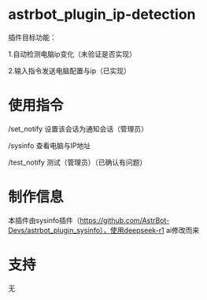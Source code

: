 # astrbot_plugin_ip-detection

插件目标功能：

  1.自动检测电脑ip变化（未验证是否实现）

  2.输入指令发送电脑配置与ip（已实现）
  
# 使用指令

  /set_notify   设置该会话为通知会话（管理员）

  /sysinfo      查看电脑与IP地址

  /test_notify  测试（管理员）（已确认有问题）

# 制作信息

本插件由sysinfo插件（https://github.com/AstrBot-Devs/astrbot_plugin_sysinfo），使用deepseek-r1 ai修改而来

# 支持
无
